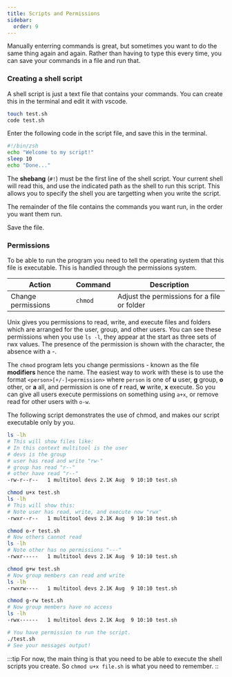 ```yaml
---
title: Scripts and Permissions
sidebar:
  order: 9
---
```


Manually enterring commands is great, but sometimes you want to do the same thing again and again. Rather than having to type this every time, you can save your commands in a file and run that.

### Creating a shell script

A shell script is just a text file that contains your commands. You can create this in the terminal and edit it with vscode.

```sh
touch test.sh
code test.sh
```

Enter the following code in the script file, and save this in the terminal.

```sh
#!/bin/zsh
echo "Welcome to my script!"
sleep 10
echo "Done..."
```

The **shebang** (`#!`) must be the first line of the shell script. Your current shell will read this, and use the indicated path as the shell to run this script. This allows you to specify the shell you are targetting when you write the script.

The remainder of the file contains the commands you want run, in the order you want them run.

Save the file.

### Permissions

To be able to run the program you need to tell the operating system that this file is executable. This is handled through the permissions system.

|**Action**               |**Command**  |**Description**|
|-------------------------|-------------|-----------------------------------------------------------------------------------|
|Change permissions           |`chmod`      | Adjust the permissions for a file or folder |

Unix gives you permissions to read, write, and execute files and folders which are arranged for the user, group, and other users. You can see these permissions when you use `ls -l`, they appear at the start as three sets of rwx values. The presence of the permission is shown with the character, the absence with a -. 

The `chmod` program lets you change permissions - known as the file **modifiers** hence the name. The easiest way to work with these is to use the format `<person>[+/-]<permission>` where `person` is one of **u** user, **g** group, **o** other, or **a** all, and permission is one of **r** read, **w** write, **x** execute. So you can give all users execute permissions on something using `a+x`, or remove read for other users with `o-w`.

The following script demonstrates the use of chmod, and makes our script executable only by you.

```sh
ls -lh
# This will show files like:
# In this context multitool is the user
# devs is the group
# user has read and write "rw-"
# group has read "r--"
# other have read "r--"
-rw-r--r--   1 multitool devs 2.1K Aug  9 10:10 test.sh

chmod u+x test.sh
ls -lh
# This will show this:
# Note user has read, write, and execute now "rwx"
-rwxr--r--   1 multitool devs 2.1K Aug  9 10:10 test.sh

chmod o-r test.sh
# Now others cannot read
ls -lh
# Note other has no permissions "---"
-rwxr-----   1 multitool devs 2.1K Aug  9 10:10 test.sh

chmod g+w test.sh
# Now group members can read and write
ls -lh
-rwxrw----   1 multitool devs 2.1K Aug  9 10:10 test.sh

chmod g-rw test.sh
# Now group members have no access
ls -lh
-rwx------   1 multitool devs 2.1K Aug  9 10:10 test.sh

# You have permission to run the script.
./test.sh
# See your messages output!
```

:::tip
For now, the main thing is that you need to be able to execute the shell scripts you create. So `chmod u+x file.sh` is what you need to remember.
::
